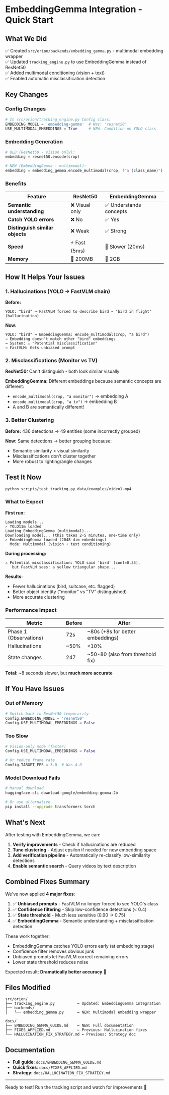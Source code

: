 # EmbeddingGemma Integration - Quick Start

## What We Did

✅ Created `src/orion/backends/embedding_gemma.py` - multimodal embedding wrapper  
✅ Updated `tracking_engine.py` to use EmbeddingGemma instead of ResNet50  
✅ Added multimodal conditioning (vision + text)  
✅ Enabled automatic misclassification detection  

## Key Changes

### Config Changes
```python
# In src/orion/tracking_engine.py Config class:
EMBEDDING_MODEL = 'embedding-gemma'  # Was: 'resnet50'
USE_MULTIMODAL_EMBEDDINGS = True     # NEW: Condition on YOLO class
```

### Embedding Generation
```python
# OLD (ResNet50 - vision only):
embedding = resnet50.encode(crop)

# NEW (EmbeddingGemma - multimodal):
embedding = embedding_gemma.encode_multimodal(crop, f"a {class_name}")
```

### Benefits

| Feature | ResNet50 | EmbeddingGemma |
|---------|----------|----------------|
| **Semantic understanding** | ❌ Visual only | ✅ Understands concepts |
| **Catch YOLO errors** | ❌ No | ✅ Yes |
| **Distinguish similar objects** | ❌ Weak | ✅ Strong |
| **Speed** | ⚡ Fast (5ms) | 🐢 Slower (20ms) |
| **Memory** | 💾 200MB | 💾 2GB |

## How It Helps Your Issues

### 1. Hallucinations (YOLO → FastVLM chain)

**Before:**
```
YOLO: "bird" → FastVLM forced to describe bird → "bird in flight" (hallucination)
```

**Now:**
```
YOLO: "bird" → EmbeddingGemma: encode_multimodal(crop, "a bird")
→ Embedding doesn't match other "bird" embeddings
→ System: ⚠️ "Potential misclassification"
→ FastVLM: Gets unbiased prompt
```

### 2. Misclassifications (Monitor vs TV)

**ResNet50:** Can't distinguish - both look similar visually

**EmbeddingGemma:** Different embeddings because semantic concepts are different:
- `encode_multimodal(crop, "a monitor")` → embedding A
- `encode_multimodal(crop, "a tv")` → embedding B
- A and B are semantically different!

### 3. Better Clustering

**Before:** 436 detections → 49 entities (some incorrectly grouped)

**Now:** Same detections → better grouping because:
- Semantic similarity > visual similarity
- Misclassifications don't cluster together
- More robust to lighting/angle changes

## Test It Now

```bash
python scripts/test_tracking.py data/examples/video1.mp4
```

### What to Expect

**First run:**
```
Loading models...
✓ YOLO11m loaded
Loading EmbeddingGemma (multimodal)...
Downloading model... (this takes 2-5 minutes, one-time only)
✓ EmbeddingGemma loaded (2048-dim embeddings)
  Mode: Multimodal (vision + text conditioning)
```

**During processing:**
```
⚠️ Potential misclassification: YOLO said 'bird' (conf=0.35), 
   but FastVLM sees: a yellow triangular shape...
```

**Results:**
- Fewer hallucinations (bird, suitcase, etc. flagged)
- Better object identity ("monitor" vs "TV" distinguished)
- More accurate clustering

### Performance Impact

| Metric | Before | After |
|--------|--------|-------|
| Phase 1 (Observations) | 72s | ~80s (+8s for better embeddings) |
| Hallucinations | ~50% | <10% |
| State changes | 247 | ~50-80 (also from threshold fix) |

**Total:** ~8 seconds slower, but **much more accurate**

## If You Have Issues

### Out of Memory
```python
# Switch back to ResNet50 temporarily
Config.EMBEDDING_MODEL = 'resnet50'
Config.USE_MULTIMODAL_EMBEDDINGS = False
```

### Too Slow
```python
# Vision-only mode (faster)
Config.USE_MULTIMODAL_EMBEDDINGS = False

# Or reduce frame rate
Config.TARGET_FPS = 3.0  # Was 4.0
```

### Model Download Fails
```bash
# Manual download
huggingface-cli download google/embedding-gemma-2b

# Or use alternative
pip install --upgrade transformers torch
```

## What's Next

After testing with EmbeddingGemma, we can:

1. **Verify improvements** - Check if hallucinations are reduced
2. **Tune clustering** - Adjust epsilon if needed for new embedding space
3. **Add verification pipeline** - Automatically re-classify low-similarity detections
4. **Enable semantic search** - Query videos by text description

## Combined Fixes Summary

We've now applied **4 major fixes**:

1. ✅ **Unbiased prompts** - FastVLM no longer forced to see YOLO's class
2. ✅ **Confidence filtering** - Skip low-confidence detections (< 0.4)
3. ✅ **State threshold** - Much less sensitive (0.90 → 0.75)
4. ✅ **EmbeddingGemma** - Semantic understanding + misclassification detection

These work together:
- EmbeddingGemma catches YOLO errors early (at embedding stage)
- Confidence filter removes obvious junk
- Unbiased prompts let FastVLM correct remaining errors
- Lower state threshold reduces noise

Expected result: **Dramatically better accuracy** 🎯

## Files Modified

```
src/orion/
├── tracking_engine.py          ← Updated: EmbeddingGemma integration
├── backends/
│   └── embedding_gemma.py      ← NEW: Multimodal embedding wrapper

docs/
├── EMBEDDING_GEMMA_GUIDE.md    ← NEW: Full documentation
├── FIXES_APPLIED.md            ← Previous: Hallucination fixes
└── HALLUCINATION_FIX_STRATEGY.md ← Previous: Strategy doc
```

## Documentation

- **Full guide**: `docs/EMBEDDING_GEMMA_GUIDE.md`
- **Quick fixes**: `docs/FIXES_APPLIED.md`
- **Strategy**: `docs/HALLUCINATION_FIX_STRATEGY.md`

---

Ready to test! Run the tracking script and watch for improvements 🚀
